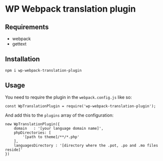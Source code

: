 # WP Webpack translation plugin

## Requirements

* webpack
* gettext

## Installation

    npm i wp-webpack-translation-plugin

## Usage

You need to require the plugin in the `webpack.config.js` like so:

    const WpTranslationPlugin = require('wp-webpack-translation-plugin');

And add this to the `plugins` array of the configuration:

    new WpTranslationPlugin({
        domain   : '[your language domain name]',
        phpDirectories: [
            '[path to theme]/**/*.php'
        ],
        languagesDirectory : '[directory where the .pot, .po and .mo files reside]'
    })

